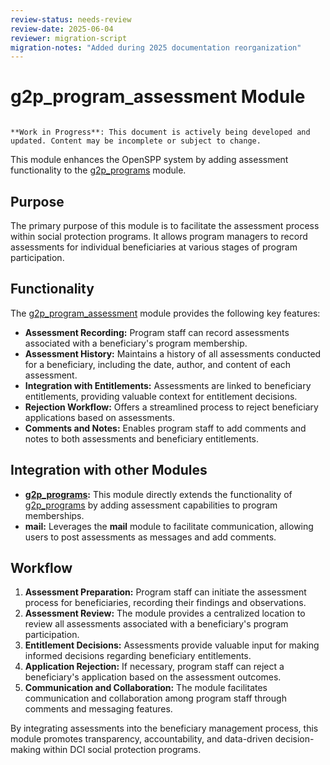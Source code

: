 ```yaml
---
review-status: needs-review
review-date: 2025-06-04
reviewer: migration-script
migration-notes: "Added during 2025 documentation reorganization"
---
```


# g2p_program_assessment Module

```{warning}

**Work in Progress**: This document is actively being developed and updated. Content may be incomplete or subject to change.
```

This module enhances the OpenSPP system by adding assessment functionality to the [g2p_programs](g2p_programs) module. 

## Purpose

The primary purpose of this module is to facilitate the assessment process within social protection programs. It allows program managers to record assessments for individual beneficiaries at various stages of program participation.

## Functionality

The [g2p_program_assessment](g2p_program_assessment) module provides the following key features:

* **Assessment Recording:** Program staff can record assessments associated with a beneficiary's program membership. 
* **Assessment History:**  Maintains a history of all assessments conducted for a beneficiary, including the date, author, and content of each assessment.
* **Integration with Entitlements:** Assessments are linked to beneficiary entitlements, providing valuable context for entitlement decisions.
* **Rejection Workflow:** Offers a streamlined process to reject beneficiary applications based on assessments. 
* **Comments and Notes:** Enables program staff to add comments and notes to both assessments and beneficiary entitlements.

## Integration with other Modules

* **[g2p_programs](g2p_programs):** This module directly extends the functionality of [g2p_programs](g2p_programs) by adding assessment capabilities to program memberships.
* **mail:**  Leverages the **mail** module to facilitate communication, allowing users to post assessments as messages and add comments.

## Workflow

1. **Assessment Preparation:** Program staff can initiate the assessment process for beneficiaries, recording their findings and observations.
2. **Assessment Review:**  The module provides a centralized location to review all assessments associated with a beneficiary's program participation.
3. **Entitlement Decisions:**  Assessments provide valuable input for making informed decisions regarding beneficiary entitlements.
4. **Application Rejection:**  If necessary, program staff can reject a beneficiary's application based on the assessment outcomes. 
5. **Communication and Collaboration:** The module facilitates communication and collaboration among program staff through comments and messaging features.

By integrating assessments into the beneficiary management process, this module promotes transparency, accountability, and data-driven decision-making within DCI social protection programs. 

